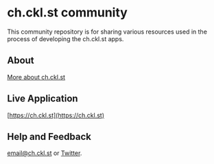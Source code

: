 # ch.ckl.st community

This community repository is for sharing various resources used in the process of developing the ch.ckl.st apps.

## About

[More about ch.ckl.st](https://voice.ch.ckl.st/about-ch-ckl-st/)

## Live Application

[https://ch.ckl.st](https://ch.ckl.st)

## Help and Feedback

[email@ch.ckl.st](mailto:email@ch.ckl.st) or [Twitter](https://twitter.com/ch_ckl_st).